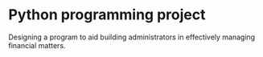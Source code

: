 # Python programming project
Designing a program to aid building administrators in effectively managing financial matters.
